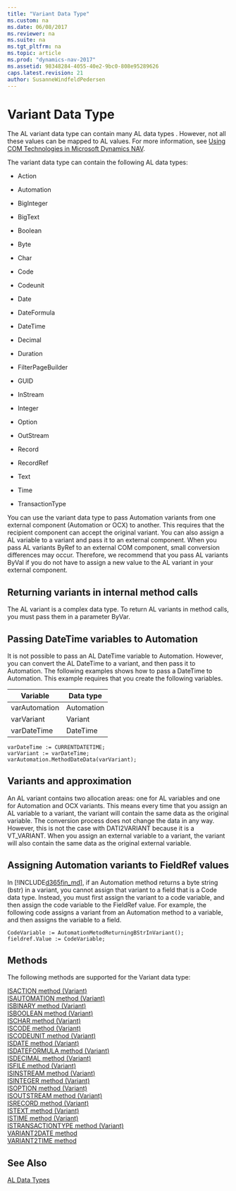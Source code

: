 ```yaml
---
title: "Variant Data Type"
ms.custom: na
ms.date: 06/08/2017
ms.reviewer: na
ms.suite: na
ms.tgt_pltfrm: na
ms.topic: article
ms.prod: "dynamics-nav-2017"
ms.assetid: 98348284-4055-40e2-9bc0-808e95289626
caps.latest.revision: 21
author: SusanneWindfeldPedersen
---
```

# Variant Data Type
The AL variant data type can contain many AL data types <!--NAV or any variants from OCX and Automation objects-->. However, not all these values can be mapped to AL values. For more information, see [Using COM Technologies in Microsoft Dynamics NAV](../../dynamics-nav/Using-COM-Technologies-in-Microsoft-Dynamics-NAV.md).  

 The variant data type can contain the following AL data types:  

-   Action  

-   Automation  

-   BigInteger  

-   BigText  

-   Boolean  

-   Byte  

-   Char  

-   Code  

-   Codeunit  

-   Date  

-   DateFormula  

-   DateTime  

-   Decimal  

-   Duration  

-   FilterPageBuilder  

-   GUID  

-   InStream  

-   Integer  

-   Option  

-   OutStream  

-   Record  

-   RecordRef  

-   Text  

-   Time  

-   TransactionType  

 You can use the variant data type to pass Automation variants from one external component (Automation or OCX) to another. This requires that the recipient component can accept the original variant. You can also assign a AL variable to a variant and pass it to an external component. When you pass AL variants ByRef to an external COM component, small conversion differences may occur. Therefore, we recommend that you pass AL variants ByVal if you do not have to assign a new value to the AL variant in your external component.  

## Returning variants in internal method calls  
 The AL variant is a complex data type. To return AL variants in method calls, you must pass them in a parameter ByVar.  

## Passing DateTime variables to Automation  
 It is not possible to pass an AL DateTime variable to Automation. However, you can convert the AL DateTime to a variant, and then pass it to Automation. The following examples shows how to pass a DateTime to Automation. This example requires that you create the following variables.  

|Variable|Data type|  
|--------------|---------------|  
|varAutomation|Automation|  
|varVariant|Variant|  
|varDateTime|DateTime|  

```  
varDateTime := CURRENTDATETIME;  
varVariant := varDateTime;  
varAutomation.MethodDateData(varVariant);  
```  

## Variants and approximation  
 An AL variant contains two allocation areas: one for AL variables and one for Automation and OCX variants. This means every time that you assign an AL variable to a variant, the variant will contain the same data as the original variable. The conversion process does not change the data in any way. However, this is not the case with DATI2VARIANT because it is a VT_VARIANT. When you assign an external variable to a variant, the variant will also contain the same data as the original external variable.  

  
## Assigning Automation variants to FieldRef values  
 In [!INCLUDE[d365fin_md](../includes/d365fin_md.md)], if an Automation method returns a byte string (bstr) in a variant, you cannot assign that variant to a field that is a Code data type. Instead, you must first assign the variant to a code variable, and then assign the code variable to the FieldRef value. For example, the following code assigns a variant from an Automation method to a variable, and then assigns the variable to a field.  
  
```  
CodeVariable := AutomationMetodReturningBStrInVariant();  
fieldref.Value := CodeVariable;  
```  
## Methods
The following methods are supported for the Variant data type:

[ISACTION method (Variant)](../methods/devenv-isaction-method-variant.md)   
[ISAUTOMATION method (Variant)](../methods/devenv-isautomation-method-variant.md)   
[ISBINARY method (Variant)](../methods/devenv-isbinary-method-variant.md)   
[ISBOOLEAN method (Variant)](../methods/devenv-isboolean-method-variant.md)   
[ISCHAR method (Variant)](../methods/devenv-ischar-method-variant.md)   
[ISCODE method (Variant)](../methods/devenv-iscode-method-variant.md)   
[ISCODEUNIT method (Variant)](../methods/devenv-iscodeunit-method-variant.md)   
[ISDATE method (Variant)](../methods/devenv-isdate-method-variant.md)   
[ISDATEFORMULA method (Variant)](../methods/devenv-isdateformula-method-variant.md)   
[ISDECIMAL method (Variant)](../methods/devenv-isdecimal-method-variant.md)   
[ISFILE method (Variant)](../methods/devenv-isfile-method-variant.md)   
[ISINSTREAM method (Variant)](../methods/devenv-isinstream-method-variant.md)   
[ISINTEGER method (Variant)](../methods/devenv-isinteger-method-variant.md)   
[ISOPTION method (Variant)](../methods/devenv-isoption-method-variant.md)   
[ISOUTSTREAM method (Variant)](../methods/devenv-isoutstream-method-variant.md)   
[ISRECORD method (Variant)](../methods/devenv-isrecord-method-variant.md)   
[ISTEXT method (Variant)](../methods/devenv-istext-method-variant.md)   
[ISTIME method (Variant)](../methods/devenv-istime-method-variant.md)   
[ISTRANSACTIONTYPE method (Variant)](../methods/devenv-istransactiontype-method-variant.md)   
[VARIANT2DATE method](../methods/devenv-variant2date-method.md)   
[VARIANT2TIME method](../methods/devenv-variant2time-method.md)

## See Also  
[AL Data Types](devenv-al-data-types.md)  
 <!--NAV [DATI2VARIANT method](../methods/devenv-DATI2VARIANT-method.md)-->   
 
